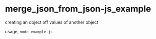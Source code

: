 # merge_json_from_json-js_example
creating an object off values of another object

usage, 
```node example.js```
